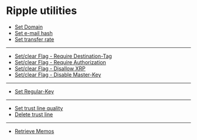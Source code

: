 Ripple utilities
================

* [Set Domain](http://ripplerm.github.io/ripple-utilities/setdomain.html)
* [Set e-mail hash](http://ripplerm.github.io/ripple-utilities/setemailhash.html)
* [Set transfer rate](http://ripplerm.github.io/ripple-utilities/settransferrate.html)

------------------------------------------------

* [Set/clear Flag - Require Destination-Tag](http://ripplerm.github.io/ripple-utilities/set_flag_requiretag.html)
* [Set/clear Flag - Require Authorization](http://ripplerm.github.io/ripple-utilities/set_flag_requireauth.html)
* [Set/clear Flag - Disallow XRP](http://ripplerm.github.io/ripple-utilities/set_flag_disallowxrp.html)
* [Set/clear Flag - Disable Master-Key](http://ripplerm.github.io/ripple-utilities/set_flag_disablemaster.html)

------------------------------------------------

* [Set Regular-Key](http://ripplerm.github.io/ripple-utilities/setregularkey.html)

------------------------------------------------

* [Set trust line quality](http://ripplerm.github.io/ripple-utilities/settrustlinequality.html)
* [Delete trust line](http://ripplerm.github.io/ripple-utilities/deletetrustline.html)

------------------------------------------------

* [Retrieve Memos](http://ripplerm.github.io/ripple-utilities/retrievememos.html)

